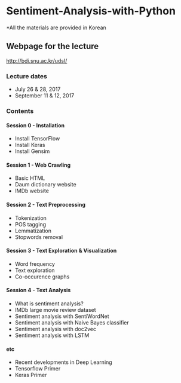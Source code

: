# Sentiment-Analysis-with-Python

*All the materials are provided in Korean

## Webpage for the lecture
http://bdi.snu.ac.kr/udsl/

### Lecture dates
- July 26 & 28, 2017
- September 11 & 12, 2017

### Contents

#### Session 0 - Installation
- Install TensorFlow
- Install Keras
- Install Gensim

#### Session 1 - Web Crawling
- Basic HTML
- Daum dictionary website
- IMDb website

#### Session 2 - Text Preprocessing
- Tokenization
- POS tagging
- Lemmatization
- Stopwords removal

#### Session 3 - Text Exploration & Visualization
- Word frequency
- Text exploration
- Co-occurence graphs

#### Session 4 - Text Analysis
- What is sentiment analysis?
- IMDb large movie review dataset
- Sentiment analysis with SentiWordNet
- Sentiment analysis with Naive Bayes classifier
- Sentiment analysis with doc2vec
- Sentiment analysis with LSTM

#### etc
- Recent developments in Deep Learning
- Tensorflow Primer
- Keras Primer

